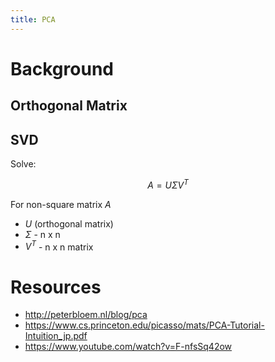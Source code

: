 ```yaml
---
title: PCA
---
```


# Background

## Orthogonal Matrix

## SVD

Solve:

$$
A = U\Sigma V^T
$$

For non-square matrix $A$

- $U$ (orthogonal matrix)
- $\Sigma$ - n x n
- $V^T$ - n x n matrix

# Resources
- http://peterbloem.nl/blog/pca
- https://www.cs.princeton.edu/picasso/mats/PCA-Tutorial-Intuition_jp.pdf
- https://www.youtube.com/watch?v=F-nfsSq42ow
